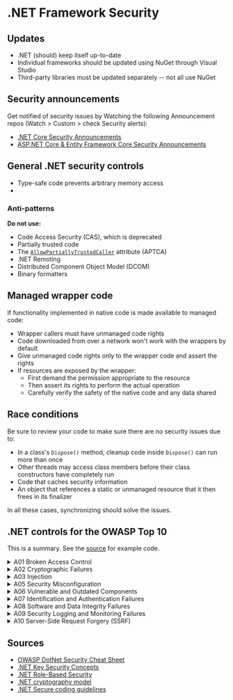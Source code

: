 # .NET Framework Security

## Updates

* .NET (should) keep itself up-to-date
* Individual frameworks should be updated using NuGet through Visual Studio
* Third-party libraries must be updated separately -- not all use NuGet

## Security announcements

Get notified of security issues by Watching the following Announcement repos (Watch > Custom > check Security alerts):

* [.NET Core Security Announcements](https://github.com/dotnet/announcements)
* [ASP.NET Core & Entity Framework Core Security Announcements](https://github.com/aspnet/Announcements)

## General .NET security controls

* Type-safe code prevents arbitrary memory access
* 

### Anti-patterns

**Do not use:**
* Code Access Security (CAS), which is deprecated
* Partially trusted code
* The [```AllowPartiallyTrustedCaller```](https://learn.microsoft.com/en-us/dotnet/api/system.security.allowpartiallytrustedcallersattribute) attribute (APTCA)
* .NET Remoting
* Distributed Component Object Model (DCOM)
* Binary formatters

## Managed wrapper code

If functionality implemented in native code is made available to managed code:

* Wrapper callers must have unmanaged code rights
* Code downloaded from over a network won't work with the wrappers by default
* Give unmanaged code rights only to the wrapper code and assert the rights
* If resources are exposed by the wrapper:
  * First demand the permission appropriate to the resource
  * Then assert its rights to perform the actual operation
  * Carefully verify the safety of the native code and any data shared

## Race conditions

Be sure to review your code to make sure there are no security issues due to:
* In a class's ```Dispose()``` method, cleanup code inside ```Dispose()``` can run more than once
* Other threads may access class members before their class constructors have completely run
* Code that caches security information
* An object that references a static or unmanaged resource that it then frees in its finalizer

In all these cases, synchronizing should solve the issues.


## .NET controls for the OWASP Top 10

This is a summary. See the [source](https://cheatsheetseries.owasp.org/cheatsheets/DotNet_Security_Cheat_Sheet.html) for example code.

<details>
  <summary> A01 Broken Access Control </summary>

* Set the ```CookieHttpOnly``` flag to protect cookies from client-side scripts
* Set ```ExpireTimeSpan``` to a reasonable session timeout (check for company policy value)
* Set ```SlidingExpiration``` to ```false```
* Set the ```requireSSL``` flag in the config transforms to only send encrypted cookies
* Throttle requests using ```AllowXRequestsEveryXSecondsAttribute``` to thwart brute force attacks during these procdedures:
  * User registration
  * Logon
  * Password reset
* For APIs, authorize users on all externally facing endpoints using ```[Authorize]```  or ```System.Web.Security.Roles.IsUserInRole()```
* Always ensure the logged-in user is intended to have access to a requested resource

## Anti-patterns

**Do not:**
* Write custom authentication or session management code
* Give user feedback on whether the entered username exists on Logon, Registration, or Password reset

</details>


<details>
  <summary> A02 Cryptographic Failures </summary>

## General encryption
* .NET implements many cryptographic algorithms in ```system.security.cryptography.*```:
  * Algorithm type abstract classes such as [```SymmetricAlgorithm```](https://learn.microsoft.com/en-us/dotnet/api/system.security.cryptography.symmetricalgorithm), [```AsymmetricAlgorithm```](https://learn.microsoft.com/en-us/dotnet/api/system.security.cryptography.asymmetricalgorithm), and [```HashAlgorithm```](https://learn.microsoft.com/en-us/dotnet/api/system.security.cryptography.hashalgorithm)
  * Algorithm abstract classes that inherit from type classes (e.g. [```Aes```](https://learn.microsoft.com/en-us/dotnet/api/system.security.cryptography.aes), [```RSA```](https://learn.microsoft.com/en-us/dotnet/api/system.security.cryptography.rsa), and [```ECDiffieHellman```](https://learn.microsoft.com/en-us/dotnet/api/system.security.cryptography.ecdiffiehellman))
  * Implementation classes that inherit from the above (e.g. [```AesManaged```](https://learn.microsoft.com/en-us/dotnet/api/system.security.cryptography.aesmanaged), [```RC2CryptoServiceProvider```](https://learn.microsoft.com/en-us/dotnet/api/system.security.cryptography.rc2cryptoserviceprovider), and [```ECDiffieHellmanCng```](https://learn.microsoft.com/en-us/dotnet/api/system.security.cryptography.ecdiffiehellmancng))
* Simpler (though less flexible) one-shot APIs exist starting with .NET 5:
  * Static ```HashData``` methods such as [```SHA256.HashData```](https://learn.microsoft.com/en-us/dotnet/api/system.security.cryptography.sha256.hashdata)
  * The [```RandomNumberGenerator```](https://learn.microsoft.com/en-us/dotnet/api/system.security.cryptography.randomnumbergenerator) class offers static methods for generating cryptographically random data
* Use a strong hashing algorithm such as AES-512:
  * General hashing: ```System.Security.Cryptography.SHA512```
  * Password hashing: ```Microsoft.AspNetCore.Cryptography.KeyDerivation.Pbkdf2```
* When hashing non-unique inputs such as passwords, salt the value before hashing
* Protect encryption keys more than any other asset (see the [OWASP Key Management Cheat Sheet](https://cheatsheetseries.owasp.org/cheatsheets/Key_Management_Cheat_Sheet.html#storage))
* Use TLS 1.2 or later for an entire web site (se the [OWASP Transport Layer Security Cheat Sheet](https://cheatsheetseries.owasp.org/cheatsheets/Transport_Layer_Security_Cheat_Sheet.html))
* Check a web site's configuration using [SSL Test](https://www.ssllabs.com/ssltest/) or [TestSSL](https://testssl.sh/)
* Ensure headers do not disclose information about the web app
* Make sure the application easily supports a future change of cryptographic algorithms
* Have a cryptography expert review design and code, as even the most trivial error can severely weaken encryption

## Recommended algorithms

* Data privacy
  * [Aes](https://learn.microsoft.com/en-us/dotnet/api/system.security.cryptography.aes)
* Data integrity
  * [HMACSHA256](https://learn.microsoft.com/en-us/dotnet/api/system.security.cryptography.hmacsha256)
  * [HMACSHA512](https://learn.microsoft.com/en-us/dotnet/api/system.security.cryptography.hmacsha512)
* Digital signature
  * [ECDsa](https://learn.microsoft.com/en-us/dotnet/api/system.security.cryptography.ecdsa)
  * [RSA](https://learn.microsoft.com/en-us/dotnet/api/system.security.cryptography.rsa)
* Key exchange
  * [ECDiffieHellman](https://learn.microsoft.com/en-us/dotnet/api/system.security.cryptography.randomnumbergenerator.getbytes)
  * [RSA](https://learn.microsoft.com/en-us/dotnet/api/system.security.cryptography.rsa)
* Random number generation
  * [RandomNumberGenerator.GetBytes](https://learn.microsoft.com/en-us/dotnet/api/system.security.cryptography.randomnumbergenerator.getbytes)
  * [RandomNumberGenerator.Fill](https://learn.microsoft.com/en-us/dotnet/api/system.security.cryptography.randomnumbergenerator.fill)
* Generating a key from a password
  * [Rfc2898DeriveBytes.Pbkdf2](https://learn.microsoft.com/en-us/dotnet/api/system.security.cryptography.rfc2898derivebytes.pbkdf2)

## Anti-patterns

**Do not:**
* Write custom cryptographic functions
* Write any cryptographic code if possible -- instead use pre-existing secrets management solutions. If that's not possible, use a trusted and well-tested library
* If using .NET built-ins, follow the documentation carefully (it's easy to make cryptographic errors)

## Encryption at rest (local storage)

* Use the [Windows Data Protection API (DPAPI)](https://docs.microsoft.com/en-us/dotnet/standard/security/how-to-use-data-protection) for secure local storage
* Follow the algorithm guidance in the [OWASP Cryptographic Storage Cheat Sheet](https://cheatsheetseries.owasp.org/cheatsheets/Cryptographic_Storage_Cheat_Sheet.html#algorithms)

</details>

<details>
  <summary> A03 Injection </summary>

## SQL Injection

* Use an object relational mapper (ORM) or stored procedures
* Use parameterized queries where a direct SQL query must be used
* See the [OWASP Query Parameterization Cheat Sheet](https://cheatsheetseries.owasp.org/cheatsheets/Query_Parameterization_Cheat_Sheet.html)
* Practice Least Privilege: connect to the database using an account with the smallest set of permissions required to do its job

## Anti-patterns

**Do not:**
* Concatenate strings anywhere and execute them against the database (known as dynamic SQL)
* It is possible to accidentally write dynamic SQL with ORMs or stored procedures, so check everything
* Connect to the database using the database administrator account

## OS Injection

* Use ```System.Diagnostics.Process.Start``` to call underlying OS functions
* See the [OWASP OS Command Injection Defense Cheat Sheet](https://cheatsheetseries.owasp.org/cheatsheets/OS_Command_Injection_Defense_Cheat_Sheet.html)
* Use allowlist validation on all user-controlled input to prevent improperly formed data from entering the system (see the [OWASP Input Validation Cheat Sheet](https://cheatsheetseries.owasp.org/cheatsheets/Input_Validation_Cheat_Sheet.html))
* Try to accept only simple alphanumeric characters as user input
* Look at alternatives to passing raw untrusted values via command-line parameters (e.g. encoding using Base64 and decoding in the receiving application)

## Anti-patterns

**Do not:**
* Assume sanitizing special characters without actually removing them is sufficient; combinations of ```\```, ```'```, and ```@``` may have an unexpected impact on sanitization
* Rely on methods without a security guarantee (e.g. ``` ProcessStartInfo.ArgumentList``` warns that it is not safe for untrusted input)

## LDAP injection

* Some characters used in Distinguished Names must be escaped with the backslash
* See the [OWASP LDAP Injection Prevention Cheat Sheet](https://cheatsheetseries.owasp.org/cheatsheets/LDAP_Injection_Prevention_Cheat_Sheet.html)

</details>


<details>
  <summary> A05 Security Misconfiguration </summary>

## Debug and stack traces

* Turn off debug and traces in production using web.config transforms
* Redirect requests made over HTTP to HTTPS

## Anti-patterns

**Do not:**
* Use default passwords

## Cross-Site Request Forgery (CSRF)

See the [OWASP Cross-Site Request Forgery Prevention Cheat Sheet](https://cheatsheetseries.owasp.org/cheatsheets/Cross-Site_Request_Forgery_Prevention_Cheat_Sheet.html)

### For .NET Framework:
* Send the anti-forgery token with every POST/PUT request
* Then validate the token at the controller level ( or method level if necessary)
* Remove the token completely to invalidate on logout

### For .NET Core 2.0 or later:
* Automatically generate and verify the antiforgery token (see [Microsoft's instructions](https://docs.microsoft.com/en-us/aspnet/core/security/anti-request-forgery?view=aspnetcore-7.0#aspnet-core-antiforgery-configuration))

### For .NET Core/Framework with AJAX:
* Attach the anti-forgery token to AJAX requests

## Anti-patterns

**Do not:**
* Send sensitive data without validating Anti-Forgery-Tokens

</details>


<details>
  <summary> A06 Vulnerable and Outdated Components </summary>

* Keep the .NET Framework updated with the latest patches
* Keep NuGet packages used updated
* Use a Software Composition Analysis tool in the CI/CD pipeline (e.g.  [OWASP Dependency Check](https://owasp.org/www-project-dependency-check)

</details>

<details>
  <summary> A07 Identification and Authentication Failures </summary>

* Use [ASP.NET Core Identity](https://docs.microsoft.com/en-us/aspnet/core/security/authentication/identity?view=aspnetcore-2.2&), which is well configured by default
* Use secure salted password hashes
* Set a secure password policy 
* Set a secure cookie policy (e.g. ```HttpOnly```, expiration)
* Use ```WindowsPrincipal.IsInRole()``` to authenticate a user for specific roles
* For role-based authentication (RBAC), use the ```System.Security.Permissions.PrincipalPermission``` class to perform authorization in a similar way to code access checks

</details>

<details>
  <summary> A08 Software and Data Integrity Failures </summary>

* Digitally sign assemblies and executable files
* Use Nuget package signing
* Review code and configuration changes to avoid malicious code or dependencies being introduced
* Perform integrity checks or validate digital signatures on serialized objects received from the network
* Use .NET in-box serializers that can handle untrusted data safely, e.g.:
  * ```XmlSerializer``` and ```DataContractSerializer``` to serialize object graphs into and from XML (***not*** ```NetDataContractSerializer```)
  * ```BinaryReader``` and ```BinaryWriter``` for XML and JSON
  * ```System.Text.Json``` APIs to serialize object graphs into JSON

## Anti-patterns

**Do not:**
* Send unsigned or unencrypted serialized objects over the network
* Use the ```BinaryFormatter``` type for data processing

</details>

<details>
  <summary> A09 Security Logging and Monitoring Failures </summary>

* Log all login, access control, and server-side input validation failures with sufficient user context to identify suspicious or malicious accounts
* Establish effective monitoring and alerting
* Log the stack trace, error message, and user ID that caused the error
* See the [OWASP Logging Cheat Sheet](https://cheatsheetseries.owasp.org/cheatsheets/Logging_Cheat_Sheet.html)
* Use [Application Insights](https://docs.microsoft.com/en-us/azure/azure-monitor/app/asp-net-core) to add monitoring capabilities

## Anti-patterns

**Do not:**

* Log sensitive data (e.g. passwords)
* Log generic error messages (e.g. ```Log.Error("Error was thrown");```)

</details>

<details>
  <summary> A10 Server-Side Request Forgery (SSRF) </summary>

* Validate and sanitize all user-controlled input before using it in a request
* Use an allowlist of allowed protocols and domains
* Use ```IPAddress.TryParse()``` and ```Uri.CheckHostName()``` to check IP addresses and domain names
* See the [OWASP Server-Side Request Forgery Prevention Cheat Sheet](https://cheatsheetseries.owasp.org/cheatsheets/Server_Side_Request_Forgery_Prevention_Cheat_Sheet.html)


## Anti-patterns

**Do not:**

* Follow HTTP redirects
* Forward raw HTTP responses to the user


</details>



## Sources

* [OWASP DotNet Security Cheat Sheet](https://cheatsheetseries.owasp.org/cheatsheets/DotNet_Security_Cheat_Sheet.html)
* [.NET Key Security Concepts](https://learn.microsoft.com/en-us/dotnet/standard/security/key-security-concepts)
* [.NET Role-Based Security](https://learn.microsoft.com/en-us/dotnet/standard/security/role-based-security)
* [.NET cryptography model](https://learn.microsoft.com/en-us/dotnet/standard/security/cryptography-model)
* [.NET Secure coding guidelines](https://learn.microsoft.com/en-us/dotnet/standard/security/secure-coding-guidelines)
